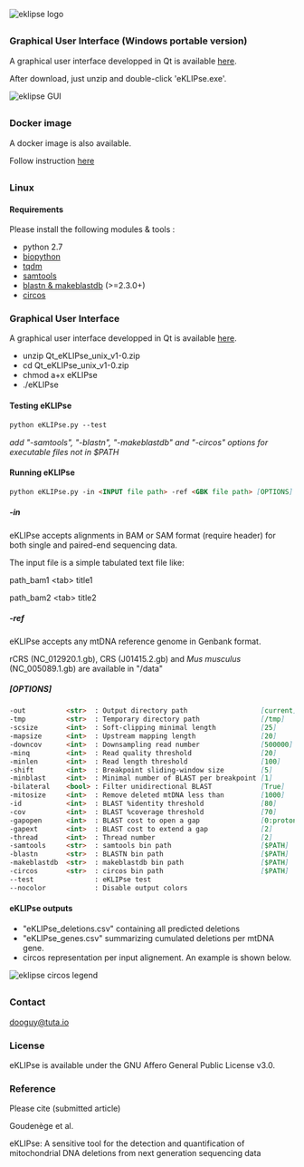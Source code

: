 ![eklipse logo](http://163.172.45.124/share/eKLIPse/eklipseHeader.png)

##

### Graphical User Interface (Windows portable version)

A graphical user interface developped in Qt is available [here](http://163.172.45.124/share/eKLIPse/Qt_eKLIPse_winPortable_v0.2.zip).

After download, just unzip and double-click 'eKLIPse.exe'.

![eklipse GUI](http://163.172.45.124/share/eKLIPse/eKLIPse_GUI.png)

##

### Docker image

A docker image is also available.

Follow instruction [here](https://docs.docker.com/get-started/part2/#build-the-app)

##

### Linux

#### Requirements
Please install the following modules & tools :
- python 2.7
- [biopython](https://github.com/biopython/biopython)
- [tqdm](https://github.com/tqdm/tqdm)
- [samtools](https://github.com/samtools/samtools)
- [blastn & makeblastdb](http://ftp.ncbi.nlm.nih.gov/blast/executables/blast+/LATEST/) (>=2.3.0+)
- [circos](http://circos.ca/software/download/)


### Graphical User Interface 

A graphical user interface developped in Qt is available [here](http://163.172.45.124/share/eKLIPse/Qt_eKLIPse_unix_v1-0.zip).

- unzip Qt_eKLIPse_unix_v1-0.zip
- cd Qt_eKLIPse_unix_v1-0.zip
- chmod a+x eKLIPse
- ./eKLIPse


#### Testing eKLIPse

```markdown
python eKLIPse.py --test
```
*add "-samtools", "-blastn", "-makeblastdb" and "-circos" options for executable files not in $PATH*


#### Running eKLIPse

```markdown
python eKLIPse.py -in <INPUT file path> -ref <GBK file path> [OPTIONS]
```

##### -in
eKLIPse accepts alignments in BAM or SAM format (require header) for both single and paired-end sequencing data.

The input file is a simple tabulated text file like:

path_bam1 <tab\> title1

path_bam2 <tab\> title2


##### -ref
eKLIPse accepts any mtDNA reference genome in Genbank format. 

rCRS (NC_012920.1.gb), CRS (J01415.2.gb) and *Mus musculus* (NC_005089.1.gb) are available in "/data"


##### [OPTIONS]
```markdown
-out          <str>  : Output directory path                  [current]
-tmp          <str>  : Temporary directory path               [/tmp]
-scsize       <int>  : Soft-clipping minimal length           [25]
-mapsize      <int>  : Upstream mapping length                [20]
-downcov      <int>  : Downsampling read number               [500000] (0=disable)
-minq         <int>  : Read quality threshold                 [20]
-minlen       <int>  : Read length threshold                  [100]
-shift        <int>  : Breakpoint sliding-window size         [5]
-minblast     <int>  : Minimal number of BLAST per breakpoint [1]
-bilateral    <bool> : Filter unidirectional BLAST            [True]
-mitosize     <int>  : Remove deleted mtDNA less than         [1000]
-id           <int>  : BLAST %identity threshold              [80]
-cov          <int>  : BLAST %coverage threshold              [70]
-gapopen      <int>  : BLAST cost to open a gap               [0:proton, 5:illumina]
-gapext       <int>  : BLAST cost to extend a gap             [2]
-thread       <int>  : Thread number                          [2]
-samtools     <str>  : samtools bin path                      [$PATH]
-blastn       <str>  : BLASTN bin path                        [$PATH]
-makeblastdb  <str>  : makeblastdb bin path                   [$PATH]
-circos       <str>  : circos bin path                        [$PATH]
--test               : eKLIPse test
--nocolor            : Disable output colors
```

#### eKLIPse outputs

- "eKLIPse_deletions.csv" containing all predicted deletions
- "eKLIPse_genes.csv" summarizing cumulated deletions per mtDNA gene.
- circos representation per input alignement. An example is shown below.

![eklipse circos legend](http://163.172.45.124/share/eKLIPse/eKLIPse_fig2.png)


##

### Contact
dooguy@tuta.io


### License
eKLIPse is available under the GNU Affero General Public License v3.0.


### Reference
Please cite (submitted article)

Goudenège et al.

eKLIPse: A sensitive tool for the detection and quantification of mitochondrial DNA deletions from next generation sequencing data





